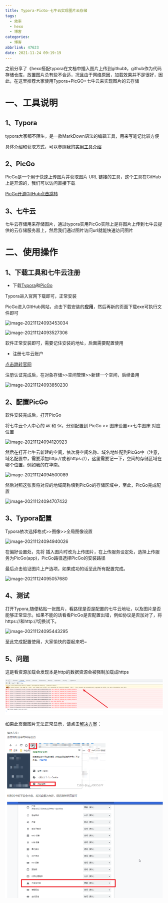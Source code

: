 ```yaml
---
title: Typora-PicGo-七牛云实现图片云存储
tags:
  - 效率
  - hexo
  - 博客
categories:
  - 博客
abbrlink: 47623
date: 2021-11-24 09:19:19
---
```


之前分享了《hexo搭配typora在文档中插入图片上传到github》，github作为代码存储仓库，放置图片总有些不合适，况且由于网络原因，加载效果并不是很好，因此，在这里推荐大家使用Typora+PicGO+七牛云来实现图片的云存储

<!--more-->

# 一、工具说明

## 1、Typora

typora大家都不陌生，是一款MarkDown语法的编辑工具，用来写笔记比较方便

具体介绍和获取方式，可以参照我的[实用工具介绍](https://liuzhengkaifa.github.io/2021/11/10/%E5%AE%9E%E7%94%A8%E5%B7%A5%E5%85%B7%E8%BD%AF%E4%BB%B6%E5%88%86%E4%BA%AB/#more)

## 2、PicGo

PicGo是一个用于快速上传图片并获取图片 URL 链接的工具，这个工具在GitHub上是开源的，我们可以访问直接下载

[PicGo开源GitHub点击跳转](https://github.com/Molunerfinn/PicGo)

## 3、七牛云

七牛云存储用来存储图片，通过typora实用PicGo实际上是将图片上传到七牛云提供的云存储服务器上，然后我们通过图片访问url就能快速访问图片

# 二、使用操作

## 1、下载工具和七牛云注册

* 下载[Typora](https://liuzhengkaifa.github.io/2021/11/10/%E5%AE%9E%E7%94%A8%E5%B7%A5%E5%85%B7%E8%BD%AF%E4%BB%B6%E5%88%86%E4%BA%AB/#more)和[PicGo](https://github.com/Molunerfinn/PicGo)

Typora进入官网下载即可，正常安装

PicGo进入GItHub网站，点击下载安装的**应用**，然后再新的页面下载exe可执行文件即可

![image-20211124093453034](http://r31aaelmi.hn-bkt.clouddn.com/image-20211124093453034.png)

![image-20211124093527306](http://r31aaelmi.hn-bkt.clouddn.com/image-20211124093527306.png)

软件正常安装即可，需要记住安装的地址，后面需要配置使用

* 注册七牛云账户

[点击跳转官网](https://portal.qiniu.com/)

注册认证完成后，在对象存储>>空间管理>>新建一个空间，后续备用

![image-20211124093850230](http://r31aaelmi.hn-bkt.clouddn.com/image-20211124093850230.png)

## 2、配置PicGo

软件安装完成后，打开PicGo

将七牛云个人中心的 `AK` 和 `SK`，分别配置到 PicGo >> 图床设置>>七牛图床  对应位置

![image-20211124094120923](http://r31aaelmi.hn-bkt.clouddn.com/image-20211124094120923.png)

然后在打开七牛云新建的空间，依次将空间名称、域名地址配到PicGo中（注意，域名配置中，需要添加http://或者https://），这里需要记一下，空间的存储区域在哪个位置，例如我的在华南。

![image-20211124094500089](http://r31aaelmi.hn-bkt.clouddn.com/image-20211124094500089.png)

然后对照这张表将对应的地域简称填到PicGo的存储区域中，至此，PicGo完成配置

![image-20211124094707432](http://r31aaelmi.hn-bkt.clouddn.com/image-20211124094707432.png)

## 3、Typora配置

Typora依次选择格式>>图像>>全局图像设置

![image-20211124094940026](http://r31aaelmi.hn-bkt.clouddn.com/image-20211124094940026.png)

在偏好设置处，先将 插入图片时改为上传图片，在上传服务设定处，选择上传服务为PicGo(app)，PicGo路径选择PicGo的安装路径

最后点击验证图片上产选项，如果成功的话至此所有配置完成。

![image-20211124095057680](http://r31aaelmi.hn-bkt.clouddn.com/image-20211124095057680.png)

## 4、测试

打开Typora,随便粘贴一张图片，看路径是否是配置的七牛云地址，以及图片是否能够正常显示。如果不能的话看看PicGo是否配置出错，例如协议是否加对了，将https://和http://切换试下。

![image-20211124095443295](http://r31aaelmi.hn-bkt.clouddn.com/image-20211124095443295.png)



至此完成配置使用，大家愉快的耍起来吧~

## 5、问题

这是看资源加载会发现本是http的数据资源会被强制加载成https

![image-20211124103733805](Typora-PicGO-七牛云实现图片云存储/image-20211124103733805.png)

如果此页面图片无法正常显示，请点击[解决方案](https://blog.csdn.net/qq_40875577/article/details/120000269?spm=1001.2101.3001.6661.1&utm_medium=distribute.pc_relevant_t0.none-task-blog-2%7Edefault%7ECTRLIST%7Edefault-1.no_search_link&depth_1-utm_source=distribute.pc_relevant_t0.none-task-blog-2%7Edefault%7ECTRLIST%7Edefault-1.no_search_link)：

![image-20211124154552264](Typora-PicGo-七牛云实现图片云存储/image-20211124154552264-16377401145391.png)
